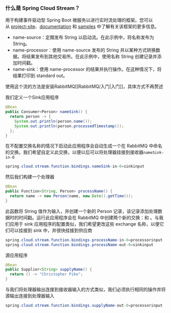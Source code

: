 ### 什么是 Spring Cloud Stream？

用于构建事件驱动型 Spring Boot 微服务以进行实时流处理的框架。您可以从 [project-site](https://spring.io/projects/spring-cloud-stream)、[documentation](https://spring.io/projects/spring-cloud-stream#learn) 和 [samples](https://github.com/spring-cloud/spring-cloud-stream-samples) 中了解有关该框架的更多信息。

- name-source：定期发布 String 以启动流。在此示例中，将名称发布为 String。
- name-processor：使用 name-source 发布的 String 并以某种方式转换数据。将结果发布到其他交易所。在此示例中，使用名称 String 创建记录并添加时间戳。
- name-sink：使用 name-processor 的结果并执行操作。在这种情况下，将结果打印到 standard out。

使用这个流的方法是安装RabbitMQ[[RabbitMQ/入门|入门]]，具体方式不再赘述

我们定义一个Sink应用程序
```java
@Bean
public Consumer<Person> nameSink() {
  return person -> {
    System.out.println(person.name());
    System.out.println(person.processedTimestamp());
  };
}
```

在不配置交换名称的情况下启动此应用程序会自动生成一个在 RabbitMQ 中命名的交换。我们希望自定义此交换，以便以后可以将处理器挂接到接收器`nameSink-in-0`
```java
spring.cloud.stream.function.bindings.nameSink-in-0=sinkinput
```

然后我们构建一个处理器
```java
@Bean
public Function<String, Person> processName() {
  return name -> new Person(name, new Date().getTime());
}
```
此函数将 String 值作为输入，并创建一个新的 Person 记录，该记录添加处理数据时的时间戳。运行此应用程序会在 RabbitMQ 中创建两个新的交换：和 。与我们应用于 sink 应用程序的配置类似，我们希望更改这些 exchange 名称，以便它们可以挂接到 sink 中，并很快挂接到供应商
```java
spring.cloud.stream.function.bindings.processName-in-0=processorinput 
spring.cloud.stream.function.bindings.processName-out-0=sinkinput
```

源应用程序
```java
@Bean
public Supplier<String> supplyName() {
  return () -> "Christopher Pike";
}
```
与我们将处理器输出连接到接收器输入的方式类似，我们必须执行相同的操作并将源输出连接到处理器输入
```java
spring.cloud.stream.function.bindings.supplyName-out-0=processorinput
```